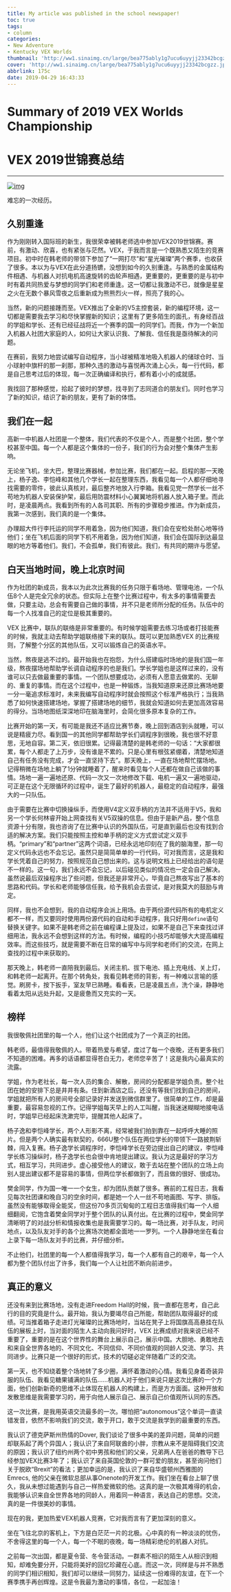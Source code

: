 ```yaml
---
title: My article was published in the school newspaper!
toc: true
tags:
- column
categories:
- New Adventure
- Kentucky VEX Worlds
thumbnail: 'http://ww1.sinaimg.cn/large/bea775ably1g7ucu6uyyjj23342bcgzz.jpg'
cover: 'http://ww1.sinaimg.cn/large/bea775ably1g7ucu6uyyjj23342bcgzz.jpg'
abbrlink: 175c
date: 2019-04-29 16:43:33
---
```


# Summary of 2019 VEX Worlds Championship

# VEX 2019世锦赛总结

------

[![img](http://ww1.sinaimg.cn/large/bea775ably1g495bkhmssj22a13a44qr.jpg)](http://ww1.sinaimg.cn/large/bea775ably1g495bkhmssj22a13a44qr.jpg)

难忘的一次经历。

## 久别重逢

作为刚刚转入国际班的新生，我很荣幸被韩老师选中参加VEX2019世锦赛。赛前，有激动、欣喜，也有紧张与茫然。VEX，于我而言是一个既熟悉又陌生的竞赛项目。初中时在韩老师的带领下参加了“一网打尽”和“星光璀璨”两个赛季，也收获了很多。本以为与VEX在此分道扬镳，没想到如今的久别重逢。与熟悉的金属结构件相遇、与机器人对抗电机高速旋转的齿轮声相遇，更重要的，更重要的是与初中时有着共同热爱与梦想的同学们和老师重逢。这一切都让我激动不已，就像是星星之火在无数个暴风雪夜之后重新成为熊熊烈火一样，照亮了我的心。

当然，新的问题接踵而至。VEX推出了全新的V5主控套装，新的编程环境，这一切都是需要我去学习和尽快掌握新的知识；这里有了更多陌生的面孔，有身经百战的学姐和学长、还有已经征战将近一个赛季的国一的同学们。而我，作为一个新加入机器人社团大家庭的人，如何让大家认识我、了解我、信任我是亟待解决的问题。

<!--more-->

在赛前，我努力地尝试编写自动程序，当小球被精准地吸入机器人的储球仓时、当小球射中旗杆的那一刹那，那种久违的激动与喜悦再次涌上心头，每一行代码，都是自己思考过后的体现，每一次正确编译和执行，都有着小小的成就感。

我找回了那种感觉，拾起了彼时的梦想，找寻到了志同道合的朋友们。同时也学习了新的知识，结识了新的朋友，更有了新的体悟。

## 我们在一起

高新一中机器人社团是一个整体，我们代表的不仅是个人，而是整个社团，整个学校甚至中国。每一个人都是这个集体的一份子，我们的行为会对整个集体产生影响。

无论坐飞机，坐大巴，整理比赛器械，参加比赛，我们都在一起。启程的那一天晚上，杨子逸、李恺峰和其他几个学长一起在整理东西，我看见每一个人都仔细地寻找需要的零件，彼此认真核对，最后整齐地放入行李箱。我看见党一然学长一丝不苟地为机器人安装保护架，最后用防震材料小心翼翼地将机器人放入箱子里。而此时，是凌晨两点。我看到所有的人各司其职、所有的步骤稳步推进。作为新成员，我第一次感到，我们真的是一个集体。

办理超大件行李托运的同学不用着急，因为他们知道，我们会在安检处耐心地等待他们；坐在飞机后面的同学下机不用着急，因为他们知道，我们会在国际到达最显眼的地方等着他们。我们，不会孤单，我们有彼此。我们，有共同的期许与愿望。

## 白天当地时间，晚上北京时间

作为社团的新成员，我本以为此次比赛我的任务只限于看场地、管理电池，一个队伍8个人是完全冗余的状态。但实际上在整个比赛过程中，有太多的事情需要去做，只要主动，总会有需要自己做的事情，并不只是老师所分配的任务。队伍中的每一个人找准自己的定位是极其重要的。

VEX 比赛中，联队的联络是非常重要的。有时候学姐需要去练习场或者打技能赛的时候，我就主动去帮助学姐联络接下来的联队。既可以更加熟悉VEX 的比赛规则，了解整个分区的其他队伍，又可以锻炼自己的英语水平。

当然，熬夜是逃不过的。最开始我也在抱怨，为什么搭建临时场地的是我们国一年级，熬夜摆场地帮助学长调自动程序的也是我们。学长学姐也是这样过来的，没有谁可以只去做最重要的事情。一个团队想要成功，必须有人愿意去做累的、无聊的、重复的事情。而在这个过程中，也是一种锻炼，当我知道原来还原比赛场地要一分一毫追求标准时，未来我编写自动程序时就会按照这个标准严格执行；当我熟悉了如何快速搭建场地，掌握了搭建场地的细节，我就会知道如何去更加高效容易的得分。当场地图纸深深地印在脑海里时，会简化很多原本复杂的工作。

比赛开始的第一天，有可能是我还不适应比赛节奏，晚上回到酒店到头就睡，可以说是精疲力尽。看到国一的其他同学都帮助学长们调程序到很晚，我也很不好意思，无地自容。第二天，依旧很累。记得最清楚的是韩老师的一句话：“大家都很累，每个人都走了上万步，没有谁是不累的。只是心里有根弦紧绷着，清楚地知道自己有任务没有完成，才会一直坚持下去”。那天晚上，一直在场地帮忙摆场地。记得稍微在场地上躺了1分钟就睡着了，醒来时看见每个人还都在做自己该做的事情。场地一遍一遍地还原、代码一次又一次地修改下载、电机一遍又一遍地驱动，可正是在这个无限循环的过程中，诞生了最好的机器人，最稳定的自动程序，最强大的一只队伍。

由于需要在比赛中切换操纵手，而使用V4定义双手柄的方法并不适用于V5，我和另一个学长何林睿开始上网查找有关V5双操的信息。但由于是新产品，整个信息资源十分有限，我也咨询了在比赛中认识的外国队伍，可是直到最后也没有找到合适的解决方案。我们只能按照主控和单手柄的定义方式尝试定义双手柄。“primary”和“partner”这两个词语，已经永远地印刻在了我的脑海里，那一句定义代码永远也不会忘记。虽然只是简简单单的一行代码，可对我而言，这是我和学长凭着自己的努力，按照规范自己想出来的。这与说明文档上已经给出的语句是不一样的。这一句，我们永远不会忘记，以后碰见类似的情况也一定会自己解决。虽然说最后双操程序出了些问题，但我还是非常开心，毕竟自己熬夜写出了基本的思路和代码。学长和老师能够信任我，给予我机会去尝试，是对我莫大的鼓励与肯定。

同样，我也不会想到，我的自动程序会派上用场。由于两份源代码所有的电机定义都不一样，而又要同时使用两份源代码的自动和手动程序，我只好用`define`语句替换关键字。如果不是韩老师之前在编程课上提及过，如果不是自己下来查找过详细用法，我永远不会想到这样的方法。有时候，编程的小技巧却能够大大提高编程效率。而这些技巧，就是需要不断在日常的编写中与同学和老师们的交流，在网上查找的过程中来获取的。

那天晚上，韩老师一直陪我到最后。关闭主机、拔下电池、插上充电线、关上灯，和韩老师一起离开。在那个转角处，我看见韩老师的背影，有一种难以言喻的感觉。刷房卡，按下扳手，室友早已熟睡。看看表，已是凌晨五点，洗个澡，静静地看着太阳从远处升起，又是疲惫而又充实的一天。

## 榜样

我很敬佩社团里的每一个人，他们让这个社团成为了一个真正的社团。

韩老师，最值得我敬佩的人。带着热爱与希望，度过了每一个夜晚，还有更多我们不知道的困难。再多的话语都显得苍白无力，老师您辛苦了！这是我内心最真实的流露。

学姐，作为老社长，每一次人员的集合、解散，房间的分配都是学姐负责。整个社团在她的安排下总是井井有条。住到新酒店之后，还没有等我们找到自己的房间，学姐就把所有人的房间号全部记录好并发送到微信群里了。很简单的工作，却是最重要，最容易忽视的工作。记得学姐每天早上的人工叫醒，当我迷迷糊糊地接电话时，学姐早已经起床洗漱完毕，提醒其他人起床了。

杨子逸和李恺峰学长，两个人形影不离，经常被我们拍到靠在一起呼呼大睡的照片。但是两个人确实最有默契的，666U整个队伍在两位学长的带领下一路披荆斩棘，闯入复赛。杨子逸学长调程序时，李恺峰学长在旁边提出自己的建议，李恺峰学长练习操纵时，杨子逸学长也会很中肯地提出建议。我认为这是最好的学习方式，相互学习，共同进步。虚心接受他人的建议，敢于去站在整个团队的立场上向别人提出建议都不是容易的事情，但两位学长都做到了，而且做的很好、很成功。

樊金同学，作为国一唯一一个女生，却为团队贡献了很多。赛前的工程日志，我看见每次社团课和晚自习的空余时间，都是她一个人一丝不苟地画图、写字、排版。虽然没有能够取得全能奖，但这份70多页沉甸甸的工程日志值得我们每一个人细细翻阅，它饱含着樊金同学对于整个团队的认真付出。在比赛的过程中，樊金同学清晰明了的对战分析和情报收集也是我需要学习的。每一场比赛，对手队友，时间地点，以及队友对手的各个比赛场次她都全面地一一罗列。一个人静静地坐在看台上录下每一场队友对手的比赛，并仔细分析。

不止他们，社团里的每一个人都值得我学习，每一个人都有自己的艰辛，每一个人都为整个团队付出了许多，我们每一个人让社团不断向前进步。

## 真正的意义

还没有来到比赛场地，没有走进Freedom Hall的时候，我一直都在思考，自己此行的目的究竟是什么。最开始，我认为要竭尽自己所能，帮助团队取得最好的成绩。可当推着箱子走进灯光璀璨的比赛场地时，当站在凳子上将国旗高高悬挂在队伍的展板上时，当对面的陌生人主动向我问好时，VEX 比赛成绩对我来说已经不重要了，重要的是在这个世界性的舞台上展示自己，展示中国。大胆地、勇敢地去和来自全世界各地的、不同文化、不同信仰、不同价值观的同龄人交流、学习、共同进步。比赛只是一个很好的形式，技术的切磋必定伴随着广泛的交流。

第一天，也不知绕着整个场地转了多少圈，满怀着激动的心情。我看见身着奇装异服的队伍、我看见糖果铺满的队伍……机器人对于他们来说只是这次比赛的一个方面，他们创新新奇的思维不止体现在机器人的构建上，而是方方面面。这种开放和发散思维是我需要学习的，用于向他人展示自己、展示自己价值观所认同的东西。

这一次比赛，是我用英语交流最多的一次。哪怕把“autonomous”这个单词一直读错发音，依然不影响我们的交流，敢于开口，敢于交流是我学到的最重要的东西。

我认识了德克萨斯州热情的Dover, 我们谈论了很多中美的差异问题，简单的问题却联系起了两个异国人；我认识了来自阿联酋的小胖，宗教从来不是阻碍我们交流的原因；我认识了纽约州两个初中男孩和他们的父亲，兄弟两人在爸爸的教导下已经参加VEX比赛3年了；我认识了来自英国伦敦的一群可爱的朋友，甚至询问他们关于脱欧“Brexit”的看法；更加幸运的是，我认识了来自华盛顿州西雅图的Emrecs, 他的父亲在微软总部从事Onenote的开发工作。我们坐在看台上聊了很久，我从未想过能遇到与自己一样热爱微软的他。这真的是一次极其难得的机会，我能够认识来自全世界各地的同龄人，用着同一种语言，表达自己的思想。交流，真的是一件很美妙的事情。

现在的我，更加热爱VEX机器人竞赛，它对我而言有了更加深刻的意义。

坐在飞往北京的客机上，下方是白茫茫一片的北极。心中真的有一种淡淡的忧伤，不舍得这里的每一个人，每一个不眠的夜晚，每一场精彩绝伦的机器人对抗。

之前每一次出国，都是夏令营、冬令营活动。一群素不相识的陌生人从相识到相知，却难免要分开，只能将美好的回忆珍藏在心底。而这一次，同样是与并不熟悉的同学们相识相知，我们却可以继续一同努力，延续这一份难得的友谊，在下一个赛季携手再创辉煌。这是令我最为激动的事情，各位，一起加油！